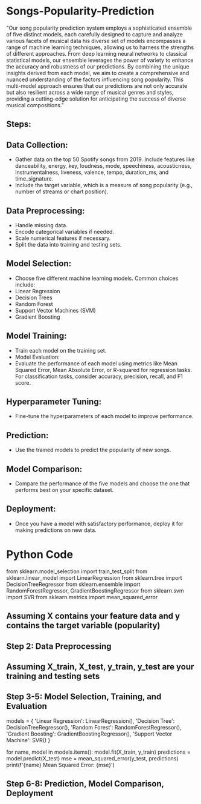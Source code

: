 # Songs-Popularity-Prediction
"Our song popularity prediction system employs a sophisticated ensemble of five distinct models, each carefully designed to capture and analyze various facets of musical data his diverse set of models encompasses a range of machine learning techniques, allowing us to harness the strengths of different approaches. From deep learning neural networks to classical statistical models, our ensemble leverages the power of variety to enhance the accuracy and robustness of our predictions. By combining the unique insights derived from each model, we aim to create a comprehensive and nuanced understanding of the factors influencing song popularity. This multi-model approach ensures that our predictions are not only accurate but also resilient across a wide range of musical genres and styles, providing a cutting-edge solution for anticipating the success of diverse musical compositions."
## Steps:

## Data Collection:
- Gather data on the top 50 Spotify songs from 2019. Include features like danceability, energy, key, loudness, mode, speechiness, acousticness, instrumentalness, liveness, valence, tempo, duration_ms, and time_signature.
- Include the target variable, which is a measure of song popularity (e.g., number of streams or chart position).

## Data Preprocessing:
-  Handle missing data.
- Encode categorical variables if needed.
- Scale numerical features if necessary.
- Split the data into training and testing sets.

## Model Selection:
- Choose five different machine learning models. Common choices include:
- Linear Regression
- Decision Trees
- Random Forest
- Support Vector Machines (SVM)
- Gradient Boosting

## Model Training:
- Train each model on the training set.
- Model Evaluation:
- Evaluate the performance of each model using metrics like Mean Squared Error, Mean Absolute Error, or R-squared for regression tasks. For classification tasks, consider accuracy, precision, recall, and F1 score.

## Hyperparameter Tuning:
- Fine-tune the hyperparameters of each model to improve performance.

## Prediction:
- Use the trained models to predict the popularity of new songs.

## Model Comparison:
- Compare the performance of the five models and choose the one that performs best on your specific dataset.

## Deployment:
- Once you have a model with satisfactory performance, deploy it for making predictions on new data.

# Python Code
from sklearn.model_selection import train_test_split
from sklearn.linear_model import LinearRegression
from sklearn.tree import DecisionTreeRegressor
from sklearn.ensemble import RandomForestRegressor, GradientBoostingRegressor
from sklearn.svm import SVR
from sklearn.metrics import mean_squared_error

## Assuming X contains your feature data and y contains the target variable (popularity)

## Step 2: Data Preprocessing
## Assuming X_train, X_test, y_train, y_test are your training and testing sets

## Step 3-5: Model Selection, Training, and Evaluation
models = {
    'Linear Regression': LinearRegression(),
    'Decision Tree': DecisionTreeRegressor(),
    'Random Forest': RandomForestRegressor(),
    'Gradient Boosting': GradientBoostingRegressor(),
    'Support Vector Machine': SVR()
}

for name, model in models.items():
    model.fit(X_train, y_train)
    predictions = model.predict(X_test)
    mse = mean_squared_error(y_test, predictions)
    print(f'{name} Mean Squared Error: {mse}')


## Step 6-8: Prediction, Model Comparison, Deployment





